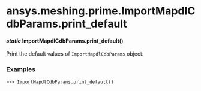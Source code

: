 <a id="ansys-meshing-prime-importmapdlcdbparams-print-default"></a>

# ansys.meshing.prime.ImportMapdlCdbParams.print_default

<a id="ansys.meshing.prime.ImportMapdlCdbParams.print_default"></a>

#### *static* ImportMapdlCdbParams.print_default()

Print the default values of `ImportMapdlCdbParams` object.

### Examples

```pycon
>>> ImportMapdlCdbParams.print_default()
```

<!-- !! processed by numpydoc !! -->

